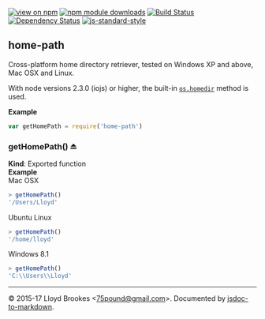 [![view on npm](http://img.shields.io/npm/v/home-path.svg)](https://www.npmjs.org/package/home-path)
[![npm module downloads](http://img.shields.io/npm/dt/home-path.svg)](https://www.npmjs.org/package/home-path)
[![Build Status](https://travis-ci.org/75lb/home-path.svg?branch=master)](https://travis-ci.org/75lb/home-path)
[![Dependency Status](https://david-dm.org/75lb/home-path.svg)](https://david-dm.org/75lb/home-path)
[![js-standard-style](https://img.shields.io/badge/code%20style-standard-brightgreen.svg)](https://github.com/feross/standard)

<a name="module_home-path"></a>

## home-path
Cross-platform home directory retriever, tested on Windows XP and above, Mac OSX and Linux.

With node versions 2.3.0 (iojs) or higher, the built-in [`os.homedir`](https://nodejs.org/api/os.html#os_os_homedir) method is used.

**Example**  
```js
var getHomePath = require('home-path')
```
<a name="exp_module_home-path--getHomePath"></a>

### getHomePath() ⏏
**Kind**: Exported function  
**Example**  
Mac OSX
```js
> getHomePath()
'/Users/Lloyd'
```

Ubuntu Linux
```js
> getHomePath()
'/home/lloyd'
```

Windows 8.1
```js
> getHomePath()
'C:\\Users\\Lloyd'
```

* * *

&copy; 2015-17 Lloyd Brookes \<75pound@gmail.com\>. Documented by [jsdoc-to-markdown](https://github.com/jsdoc2md/jsdoc-to-markdown).
